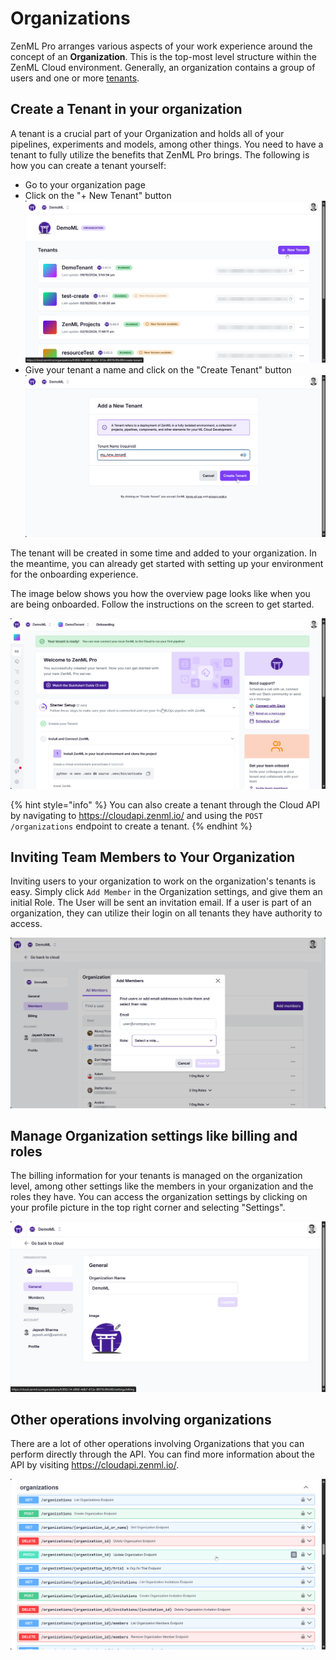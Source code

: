 # Organizations

ZenML Pro arranges various aspects of your work experience around the concept
of an **Organization**. This is the top-most level structure within the ZenML Cloud environment.
Generally, an organization contains a group of users and one or more [tenants](../../../../docs/book/getting-started/zenml-pro/tenants.md).

## Create a Tenant in your organization

A tenant is a crucial part of your Organization and holds all of your pipelines, experiments and models, among other things. You need to have a tenant to fully utilize the benefits that ZenML Pro brings. The following is how you can create a tenant yourself:

- Go to your organization page
- Click on the "+ New Tenant" button
    ![Image showing the create tenant page](../../.gitbook/assets/new_tenant.png)
- Give your tenant a name and click on the "Create Tenant" button
    ![Image showing the create tenant modal](../../.gitbook/assets/new_tenant_modal.png)

The tenant will be created in some time and added to your organization. In the meantime, you can already get started with setting up your environment for the onboarding experience.

The image below shows you how the overview page looks like when you are being onboarded. Follow the instructions on the screen to get started.

![Image showing the onboarding experience](../../.gitbook/assets/tenant_onboarding.png)

{% hint style="info" %}
You can also create a tenant through the Cloud API by navigating to https://cloudapi.zenml.io/ and using the `POST /organizations` endpoint to create a tenant.
{% endhint %}

## Inviting Team Members to Your Organization

Inviting users to your organization to work on the organization's tenants is
easy. Simply click `Add Member` in the Organization settings, and give them an
initial Role. The User will be sent an invitation email. If a user is part of an
organization, they can utilize their login on all tenants they have authority to
access.

![Image showing invite flow](../../.gitbook/assets/add_org_members.png)


## Manage Organization settings like billing and roles

The billing information for your tenants is managed on the organization level, among other settings like the members in your organization and the roles they have. You can access the organization settings by clicking on your profile picture in the top right corner and selecting "Settings".

![Image showing the organization settings page](../../.gitbook/assets/org_settings.png)


## Other operations involving organizations

There are a lot of other operations involving Organizations that you can perform directly through the API. You can find more information about the API by visiting https://cloudapi.zenml.io/.

![Image showing the swagger docs](../../.gitbook/assets/cloudapi_swagger.png)
